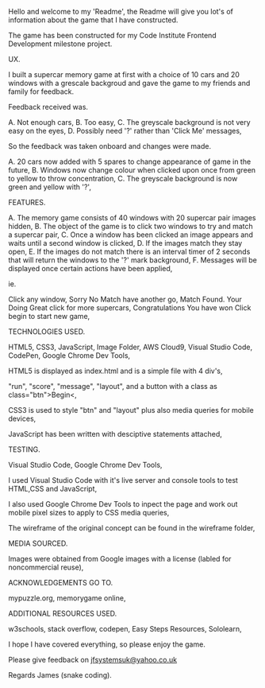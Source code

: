 
Hello and welcome to my 'Readme', the Readme will give you lot's of information about the game that I have constructed.

The game has been constructed for my Code Institute Frontend Development milestone project.

UX.

I built a supercar memory game at first with a choice of 10 cars and 20 windows with a grescale backgroud and gave the game to my friends and family for feedback.

Feedback received was.

A. Not enough cars,
B. Too easy,
C. The greyscale background is not very easy on the eyes,
D. Possibly need '?' rather than 'Click Me' messages,

So the feedback was taken onboard and changes were made.

A. 20 cars now added with 5 spares to change appearance of game in the future,
B. Windows now change colour when clicked upon once from green to yellow to throw concentration,
C. The greyscale background is now green and yellow with '?',


FEATURES.

A. The memory game consists of 40 windows with 20 supercar pair images hidden,
B. The object of the game is to click two windows to try and match a supercar pair,
C. Once a window has been clicked an image appears and waits until a second window is clicked,
D. If the images match they stay open,
E. If the images do not match there is an interval timer of 2 seconds that will return the windows to the '?' mark background,
F. Messages will be displayed once certain actions have been applied,

ie.

Click any window,
Sorry No Match have another go,
Match Found. Your Doing Great click for more supercars,
Congratulations You have won Click begin to start new game,


TECHNOLOGIES USED.

HTML5,
CSS3,
JavaScript,
Image Folder,
AWS Cloud9,
Visual Studio Code,
CodePen,
Google Chrome Dev Tools,

HTML5 is displayed as index.html and is a simple file with 4 div's,

"run",
"score",
"message",
"layout",
and a button with a class as class="btn">Begin<,

CSS3 is used to style "btn" and "layout" plus also media queries for mobile devices,

JavaScript has been written with desciptive statements attached,


TESTING.

Visual Studio Code,
Google Chrome Dev Tools,

I used Visual Studio Code with it's live server and console tools to test HTML,CSS and JavaScript,

I also used Google Chrome Dev Tools to inpect the page and work out mobile pixel sizes to apply to CSS media queries,

The wireframe of the original concept can be found in the wireframe folder,


MEDIA SOURCED.

Images were obtained from Google images with a license (labled for noncommercial reuse),


ACKNOWLEDGEMENTS GO TO.

mypuzzle.org,
memorygame online,

ADDITIONAL RESOURCES USED.

w3schools,
stack overflow,
codepen,
Easy Steps Resources,
Sololearn,


I hope I have covered everything, so please enjoy the game.

Please give feedback on jfsystemsuk@yahoo.co.uk

Regards James (snake coding).
